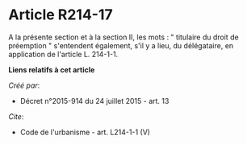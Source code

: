 # Article R214-17

A la présente section et à la section II, les mots : " titulaire du droit de préemption " s'entendent également, s'il y a
lieu, du délégataire, en application de l'article L. 214-1-1.

**Liens relatifs à cet article**

_Créé par_:

  - Décret n°2015-914 du 24 juillet 2015 - art. 13

_Cite_:

  - Code de l'urbanisme - art. L214-1-1 (V)
